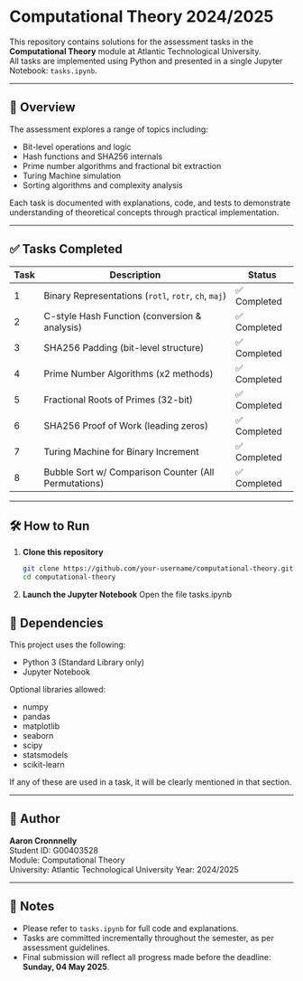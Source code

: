 # Computational Theory 2024/2025

This repository contains solutions for the assessment tasks in the **Computational Theory** module at Atlantic Technological University.  
All tasks are implemented using Python and presented in a single Jupyter Notebook: `tasks.ipynb`.

---

## 📘 Overview

The assessment explores a range of topics including:

- Bit-level operations and logic
- Hash functions and SHA256 internals
- Prime number algorithms and fractional bit extraction
- Turing Machine simulation
- Sorting algorithms and complexity analysis

Each task is documented with explanations, code, and tests to demonstrate understanding of theoretical concepts through practical implementation.

---

## ✅ Tasks Completed

| Task | Description | Status |
|------|-------------|--------|
| 1 | Binary Representations (`rotl`, `rotr`, `ch`, `maj`) | ✅ Completed |
| 2 | C-style Hash Function (conversion & analysis) | ✅ Completed |
| 3 | SHA256 Padding (bit-level structure) | ✅ Completed |
| 4 | Prime Number Algorithms (x2 methods) | ✅ Completed |
| 5 | Fractional Roots of Primes (32-bit) | ✅ Completed |
| 6 | SHA256 Proof of Work (leading zeros) | ✅ Completed |
| 7 | Turing Machine for Binary Increment | ✅ Completed |
| 8 | Bubble Sort w/ Comparison Counter (All Permutations) | ✅ Completed |

---

## 🛠️ How to Run

1. **Clone this repository**
   ```bash
   git clone https://github.com/your-username/computational-theory.git
   cd computational-theory
    ```
2. **Launch the Jupyter Notebook**
    Open the file tasks.ipynb


## 🧾 Dependencies

This project uses the following:

- Python 3 (Standard Library only)
- Jupyter Notebook

Optional libraries allowed:

- numpy
- pandas
- matplotlib
- seaborn
- scipy
- statsmodels
- scikit-learn

If any of these are used in a task, it will be clearly mentioned in that section.

---

## 🧑 Author

**Aaron Cronnnelly**  
Student ID: G00403528  
Module: Computational Theory  
University: Atlantic Technological University
Year: 2024/2025

---

## 📎 Notes

- Please refer to `tasks.ipynb` for full code and explanations.
- Tasks are committed incrementally throughout the semester, as per assessment guidelines.
- Final submission will reflect all progress made before the deadline: **Sunday, 04 May 2025**.
